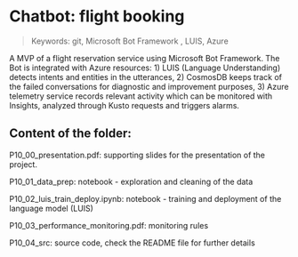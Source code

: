 # Chatbot: flight booking
> Keywords: git, Microsoft Bot Framework , LUIS, Azure 

A MVP of a flight reservation service using Microsoft Bot Framework. The Bot is integrated with Azure resources: 1) LUIS (Language Understanding) detects intents and entities in the utterances, 2) CosmosDB keeps track of the failed conversations for diagnostic and improvement purposes, 3) Azure telemetry service records relevant activity which can be monitored with Insights, analyzed through Kusto requests and triggers alarms.  


## Content of the folder:

P10_00_presentation.pdf: supporting slides for the presentation of the project.

P10_01_data_prep: notebook - exploration and cleaning of the data

P10_02_luis_train_deploy.ipynb: notebook - training and deployment of the language model (LUIS)

P10_03_performance_monitoring.pdf: monitoring rules

P10_04_src: source code, check the README file for further details
